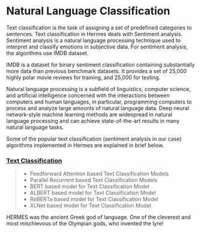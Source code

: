 # Natural Language Classification
Text classification is the task of assigning a set of predefined categories to sentences. Text classification in Hermes deals with Sentiment analysis. Sentiment analysis  is a natural language processing technique used to interpret and classify emotions in subjective data. For sentiment analysis, the algorithms use IMDB dataset.

IMDB is a dataset for binary sentiment classification containing substantially more data than previous benchmark datasets. It provides a set of 25,000 highly polar movie reviews for training, and 25,000 for testing. 

Natural language processing is a subfield of linguistics, computer science, and artificial intelligence concerned with the interactions between computers and human languages, in particular, programming computers to process and analyze large amounts of natural language data. Deep neural network-style machine learning methods are widespread in natural language processing and can achieve state-of-the-art results in many natural language tasks. 

Some of the popular text classification (sentiment analysis in our case) algorithms implemented in Hermes are explained in brief below.

### [Text Classification](https://github.com/Nikhil-Xavier-DS/Hermes/tree/master/natural_language_classifier)
>* Feedforward Attention based Text Classification Models
>* Parallel Recurrent based Text Classification Models
>* BERT based model for Text Classification Model
>* ALBERT based model for Text Classification Model
>* RoBERTa based model for Text Classification Model
>* XLNet based model for Text Classification Model 

HERMES was the ancient Greek god of language. One of the cleverest and most mischievous of the Olympian gods, who invented the lyre!
